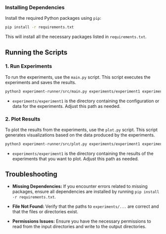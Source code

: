 ### Installing Dependencies
   Install the required Python packages using `pip`:
```bash
pip install -r requirements.txt 
```
This will install all the necessary packages listed in `requirements.txt`.
            
## Running the Scripts    
            
### 1. Run Experiments
To run the experiments, use the `main.py` script. This script executes the experiments and saves the results.

```bash
python3 experiment-runner/src/main.py experiments/experiment1 experiments/experiment2
```

- `experiments/experiment1` is the directory containing the configuration or data for the experiments. Adjust this path as needed.

### 2. Plot Results

To plot the results from the experiments, use the `plot.py` script. This script generates visualizations based on the data produced by the experiments.

```bash
python3 experiment-runner/src/plot.py experiments/experiment1 experiments/experiment2
```

- `experiments/experiment1` is the directory containing the results of the experiments that you want to plot. Adjust this path as needed.

## Troubleshooting

- **Missing Dependencies:** If you encounter errors related to missing packages, ensure all dependencies are installed by running `pip install -r requirements.txt`.

- **File Not Found:** Verify that the paths to `experiments/...` are correct and that the files or directories exist.

- **Permissions Issues:** Ensure you have the necessary permissions to read from the input directories and write to the output directories.

